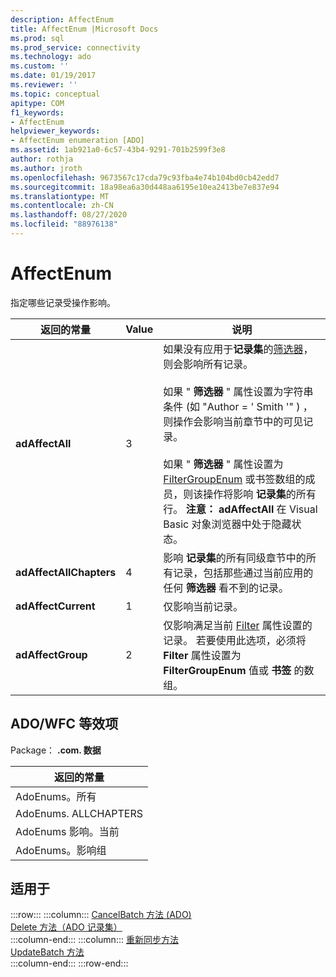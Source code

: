 ```yaml
---
description: AffectEnum
title: AffectEnum |Microsoft Docs
ms.prod: sql
ms.prod_service: connectivity
ms.technology: ado
ms.custom: ''
ms.date: 01/19/2017
ms.reviewer: ''
ms.topic: conceptual
apitype: COM
f1_keywords:
- AffectEnum
helpviewer_keywords:
- AffectEnum enumeration [ADO]
ms.assetid: 1ab921a0-6c57-43b4-9291-701b2599f3e8
author: rothja
ms.author: jroth
ms.openlocfilehash: 9673567c17cda79c93fba4e74b104bd0cb42edd7
ms.sourcegitcommit: 18a98ea6a30d448aa6195e10ea2413be7e837e94
ms.translationtype: MT
ms.contentlocale: zh-CN
ms.lasthandoff: 08/27/2020
ms.locfileid: "88976138"
---
```

# <a name="affectenum"></a>AffectEnum
指定哪些记录受操作影响。  
  
|返回的常量|Value|说明|  
|--------------|-----------|-----------------|  
|**adAffectAll**|3|如果没有应用于**记录集**的[筛选器](./filter-property.md)，则会影响所有记录。<br /><br /> 如果 " **筛选器** " 属性设置为字符串条件 (如 "Author = ' Smith '" ) ，则操作会影响当前章节中的可见记录。<br /><br /> 如果 " **筛选器** " 属性设置为 [FilterGroupEnum](./filtergroupenum.md) 或书签数组的成员，则该操作将影响 **记录集**的所有行。 **注意： adAffectAll** 在 Visual Basic 对象浏览器中处于隐藏状态。|  
|**adAffectAllChapters**|4|影响 **记录集**的所有同级章节中的所有记录，包括那些通过当前应用的任何 **筛选器** 看不到的记录。|  
|**adAffectCurrent**|1|仅影响当前记录。|  
|**adAffectGroup**|2|仅影响满足当前 [Filter](./filter-property.md) 属性设置的记录。 若要使用此选项，必须将 **Filter** 属性设置为 **FilterGroupEnum** 值或 **书签** 的数组。|  
  
## <a name="adowfc-equivalent"></a>ADO/WFC 等效项  
 Package： **.com. 数据**  
  
|返回的常量|  
|--------------|  
|AdoEnums。所有|  
|AdoEnums. ALLCHAPTERS|  
|AdoEnums 影响。当前|  
|AdoEnums。影响组|  
  
## <a name="applies-to"></a>适用于  

:::row:::
    :::column:::
        [CancelBatch 方法 (ADO)](./cancelbatch-method-ado.md)  
        [Delete 方法（ADO 记录集）](./delete-method-ado-recordset.md)  
    :::column-end:::
    :::column:::
        [重新同步方法](./resync-method.md)  
        [UpdateBatch 方法](./updatebatch-method.md)  
    :::column-end:::
:::row-end:::